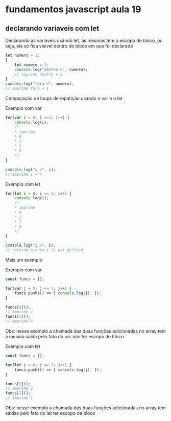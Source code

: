 # fundamentos javascript aula 19
## declarando variaveis com let

Declarando as variaveis usando let, as mesmas tem o escopo de bloco, ou seja, ela só fica visivel dentro do bloco em que foi declarado

```javascript
let numero = 1;
{
    let numero = 2;
    console.log("dentro =", numero);
    // imprime dentro = 2
}
console.log("fora =", numero);
// imprime fora = 1
```

Comparação de loops de repatição usando o var e o let

Exemplo com var

```javascript
for(var i = 0; i <=3; i++) {
    console.log(i);
    /*
    * imprime
    * 0
    * 1
    * 2
    * 3
    */
}

console.log("i =", i);
// imprime i = 4
```

Exemplo com let

```javascript
for(let i = 0; i <= 3; i++) {
    console.log(i);
    /*
    * imprime
    * 0
    * 1
    * 2
    * 3
    */
}

console.log("i =", i);
// retorna o erro i is not defined
```

Mais um exemplo

Exemplo com var

```javascript
const funcs = [];

for(var j = 0; j <= 3; j++) {
    funcs.push(() => { console.log(j); });
}

funcs[2]();
// imprime 4
funcs[1]();
// imprime 4
```

Obs: nesse exemplo a chamada das duas funções adicionadas no array tem a mesma saída pelo fato do var não ter escopo de bloco

Exemplo com let

```javascript
const funcs = [];

for(let j = 0; j <= 3; j++) {
    funcs.push(() => { console.log(j); });
}

funcs[2]();
// imprime 2
funcs[1]();
// imprime 1
```

Obs: nesse exemplo a chamada das duas funções adicionadas no array tem saídas pelo fato do let ter escopo de bloco
